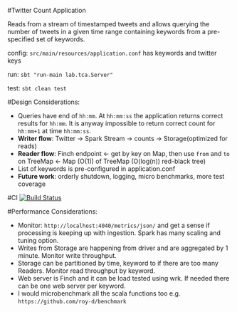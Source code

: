 #Twitter Count Application

Reads from a stream of timestamped tweets and allows querying the number
 of tweets in a given time range containing keywords from a pre-specified
  set of keywords.

config: ```src/main/resources/application.conf``` has keywords and twitter keys

run: ```sbt "run-main lab.tca.Server"```

test: ```sbt clean test```

#Design Considerations:
* Queries have end of `hh:mm`. At `hh:mm:ss` the application returns correct
 results for `hh:mm`. It is anyway impossible to return correct count 
 for `hh:mm+1` at time `hh:mm:ss`.
* **Writer flow**: Twitter -> Spark Stream -> counts -> Storage(optimized for reads)
* **Reader flow**: Finch endpoint <- get by key on Map, then use `from` 
and `to` on TreeMap <- Map (O(1)) of TreeMap (O(log(n)) red-black tree)
* List of keywords is pre-configured in application.conf
* **Future work**: orderly shutdown, logging, micro benchmarks, more test coverage

#CI
[![Build Status](https://travis-ci.org/roy-d/tca.svg?branch=master)](https://travis-ci.org/roy-d/tca)

#Performance Considerations:
* Monitor: ```http://localhost:4040/metrics/json/``` and get a sense if
 processing is keeping up with ingestion. Spark has many scaling and tuning option.
* Writes from Storage are happening from driver and are aggregated by 
1 minute. Monitor write throughput.
* Storage can be partitioned by time, keyword to if there are too many 
Readers. Monitor read throughput by keyword.
* Web server is Finch and it can be load tested using wrk. If needed 
there can be one web server per keyword.
* I would microbenchmark all the scala functions too e.g. ```https://github.com/roy-d/benchmark```